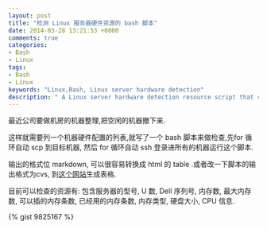```yaml
---
layout: post
title: "检测 Linux 服务器硬件资源的 bash 脚本"
date: 2014-03-28 13:21:53 +0800
comments: true
categories: 
- Bash
- Linux
tags: 
- Bash
- Linux
keywords: "Linux,Bash, Linux server hardware detection"
description: " A Linux server hardware detection resource script that contains the server model, U number, Dell serial number, the number of memory, the maximum amount of memory, the memory can be inserted in the number, the number of memory has been used, the type of memory, hard disk size, CPU information."
---
```


最近公司要做机房的机器整理,把空闲的机器撤下来. 

这样就需要列一个机器硬件配置的列表,就写了一个 bash 脚本来做检查,先for 循环自动 scp 到目标机器, 然后 for 循环自动 ssh 登录进所有的机器运行这个脚本.

输出的格式位 markdown, 可以很容易转换成 html 的 table .或者改一下脚本的输出格式为cvs, 到[这个网站](http://www.tablesgenerator.com/html_tables)生成表格. 

目前可以检查的资源有: 包含服务器的型号, U 数, Dell 序列号, 内存数, 最大内存数, 可以插的内存条数, 已经用的内存条数, 内存类型, 硬盘大小, CPU 信息.

{% gist 9825167 %}
